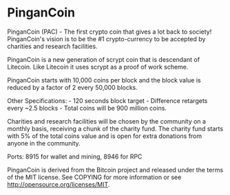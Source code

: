 PinganCoin
==========

PinganCoin (PAC) - The first crypto coin that gives a lot back to society!
PinganCoin's vision is to be the #1 crypto-currency to be accepted by charities and research facilities.

PinganCoin is a new generation of scrypt coin that is descendant of Litecoin. Like Litecoin it uses scrypt as a proof of work scheme.

PinganCoin starts with 10,000 coins per block and the block value is reduced by a factor of 2 every 50,000 blocks.

Other Specifications: - 120 seconds block target - Difference retargets every ~2.5 blocks - Total coins will be 900 million coins.

Charities and research facilities will be chosen by the community on a monthly basis, receiving a chunk of the charity fund.
The charity fund starts with 5% of the total coins value and is open for extra donations from anyone in the community.

Ports: 8915 for wallet and mining, 8946 for RPC

PinganCoin is derived from the Bitcoin project and released under the terms of the MIT license. See COPYING for more information or see http://opensource.org/licenses/MIT.

